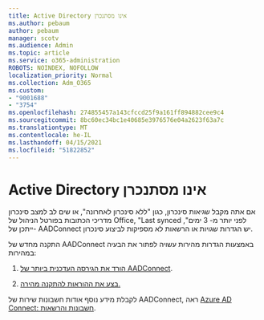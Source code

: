 ```yaml
---
title: Active Directory אינו מסתנכרן
ms.author: pebaum
author: pebaum
manager: scotv
ms.audience: Admin
ms.topic: article
ms.service: o365-administration
ROBOTS: NOINDEX, NOFOLLOW
localization_priority: Normal
ms.collection: Adm_O365
ms.custom:
- "9001688"
- "3754"
ms.openlocfilehash: 274855457a143cfccd25f9a161ff894882cee9c4
ms.sourcegitcommit: 8bc60ec34bc1e40685e3976576e04a2623f63a7c
ms.translationtype: MT
ms.contentlocale: he-IL
ms.lasthandoff: 04/15/2021
ms.locfileid: "51822852"
---
```

# <a name="active-directory-not-syncing"></a>Active Directory אינו מסתנכרן

אם אתה מקבל שגיאות סינכרון, כגון "ללא סינכרון לאחרונה", או שים לב למצב סינכרון מדריכי הכתובות בפורטל הניהול של Office, "Last synced לפני יותר מ- 3 ימים", ייתכן של- AADConnect יש הגדרות שגויות או הרשאות לא מספיקות לביצוע סינכרון.  

התקנה מחדש של AADConnect באמצעות הגדרות מהירות עשויה לפתור את הבעיה במהירות:

1. [הורד את הגירסה העדכנית ביותר של AADConnect](https://go.microsoft.com/fwlink/?LinkId=615771).

2. [בצע את ההוראות להתקנה מהירה.](https://docs.microsoft.com/azure/active-directory/hybrid/how-to-connect-install-express)

לקבלת מידע נוסף אודות חשבונות שירות של AADConnect, ראה [Azure AD Connect: חשבונות והרשאות](https://docs.microsoft.com/azure/active-directory/hybrid/reference-connect-accounts-permissions).
